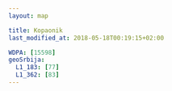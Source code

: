 ```yaml
---
layout: map

title: Kopaonik
last_modified_at: 2018-05-18T00:19:15+02:00

WDPA: [15598]
geoSrbija:
  L1_183: [77]
  L1_362: [83]
---
```

